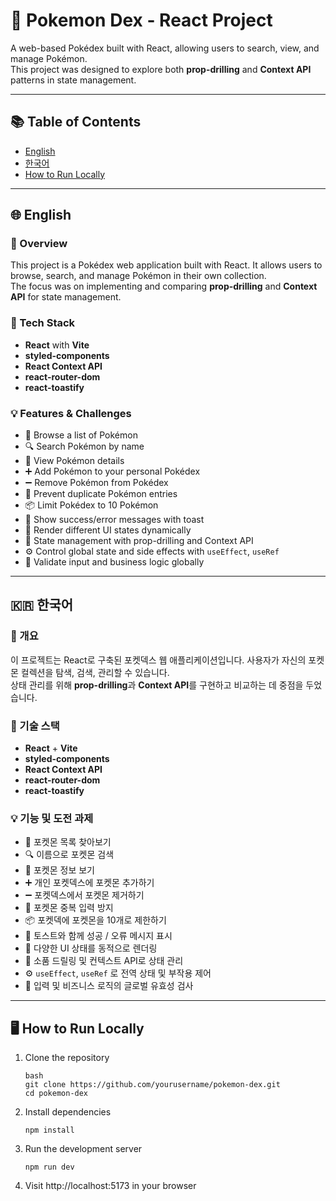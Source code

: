 # 🧿 Pokemon Dex - React Project

A web-based Pokédex built with React, allowing users to search, view, and manage Pokémon.  
This project was designed to explore both **prop-drilling** and **Context API** patterns in state management.

---

## 📚 Table of Contents
- [English](#-english)
- [한국어](#-한국어)
- [How to Run Locally](#%EF%B8%8F-how-to-run-locally)

---

## 🌐 English

### 📝 Overview

This project is a Pokédex web application built with React. It allows users to browse, search, and manage Pokémon in their own collection.  
The focus was on implementing and comparing **prop-drilling** and **Context API** for state management.

### 🔧 Tech Stack

- **React** with **Vite**
- **styled-components**
- **React Context API**
- **react-router-dom**
- **react-toastify**

### 💡 Features & Challenges

- 🧭 Browse a list of Pokémon  
- 🔍 Search Pokémon by name  
- 📖 View Pokémon details  
- ➕ Add Pokémon to your personal Pokédex  
- ➖ Remove Pokémon from Pokédex  
- 🚫 Prevent duplicate Pokémon entries  
- 📦 Limit Pokédex to 10 Pokémon  
- 📣 Show success/error messages with toast  
- 🎨 Render different UI states dynamically  
- 🔗 State management with prop-drilling and Context API  
- ⚙️ Control global state and side effects with `useEffect`, `useRef`  
- 🧪 Validate input and business logic globally

---

## 🇰🇷 한국어

### 📝 개요

이 프로젝트는 React로 구축된 포켓덱스 웹 애플리케이션입니다. 사용자가 자신의 포켓몬 컬렉션을 탐색, 검색, 관리할 수 있습니다.  
상태 관리를 위해 **prop-drilling**과 **Context API**를 구현하고 비교하는 데 중점을 두었습니다.


### 🔧 기술 스택

- **React** + **Vite**
- **styled-components**
- **React Context API**
- **react-router-dom**
- **react-toastify**

### 💡 기능 및 도전 과제

- 🧭 포켓몬 목록 찾아보기  
- 🔍 이름으로 포켓몬 검색  
- 📖 포켓몬 정보 보기  
- ➕ 개인 포켓덱스에 포켓몬 추가하기  
- ➖ 포켓덱스에서 포켓몬 제거하기  
- 🚫 포켓몬 중복 입력 방지  
- 📦 포켓덱에 포켓몬을 10개로 제한하기  
- 📣 토스트와 함께 성공 / 오류 메시지 표시  
- 🎨 다양한 UI 상태를 동적으로 렌더링  
- 🔗 소품 드릴링 및 컨텍스트 API로 상태 관리  
- ⚙️  `useEffect`, `useRef`  로 전역 상태 및 부작용 제어  
- 🧪 입력 및 비즈니스 로직의 글로벌 유효성 검사

---

## 🖥️ How to Run Locally

1. Clone the repository  
   ```
   bash
   git clone https://github.com/yourusername/pokemon-dex.git
   cd pokemon-dex
   ```
2. Install dependencies

   ```
   npm install
   ```
3. Run the development server

   ```
   npm run dev
   ```
4. Visit http://localhost:5173 in your browser

